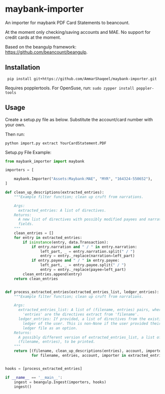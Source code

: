 # maybank-importer
An importer for maybank PDF Card Statements to beancount.

At the moment only checking/saving accounts and MAE. No support for credit cards at the moment.

Based on the beangulp framework: https://github.com/beancount/beangulp.


## Installation
``` pip install git+https://github.com/AmmarShaqeel/maybank-importer.git```

Requires popplertools.
For OpenSuse, run:
```sudo zypper install poppler-tools```

## Usage
Create a setup.py file as below.
Substitute the account/card number with your own.

Then run:

```python import.py extract YourCardStatement.PDF```


Setup.py File Example:


```python
from maybank_importer import maybank

importers = [

    maybank.Importer("Assets:Maybank:MAE", "MYR", "164324-550652"),
]

def clean_up_descriptions(extracted_entries):
    """Example filter function; clean up cruft from narrations.

    Args:
      extracted_entries: A list of directives.
    Returns:
      A new list of directives with possibly modified payees and narration
      fields.
    """
    clean_entries = []
    for entry in extracted_entries:
        if isinstance(entry, data.Transaction):
            if entry.narration and " / " in entry.narration:
                left_part, _ = entry.narration.split(" / ")
                entry = entry._replace(narration=left_part)
            if entry.payee and " / " in entry.payee:
                left_part, _ = entry.payee.split(" / ")
                entry = entry._replace(payee=left_part)
        clean_entries.append(entry)
    return clean_entries


def process_extracted_entries(extracted_entries_list, ledger_entries):
    """Example filter function; clean up cruft from narrations.

    Args:
      extracted_entries_list: A list of (filename, entries) pairs, where
        'entries' are the directives extract from 'filename'.
      ledger_entries: If provided, a list of directives from the existing
        ledger of the user. This is non-None if the user provided their
        ledger file as an option.
    Returns:
      A possibly different version of extracted_entries_list, a list of
      (filename, entries), to be printed.
    """
    return [(filename, clean_up_descriptions(entries), account, importer)
            for filename, entries, account, importer in extracted_entries_list]


hooks = [process_extracted_entries]

if __name__ == '__main__':
    ingest = beangulp.Ingest(importers, hooks)
    ingest()
```


